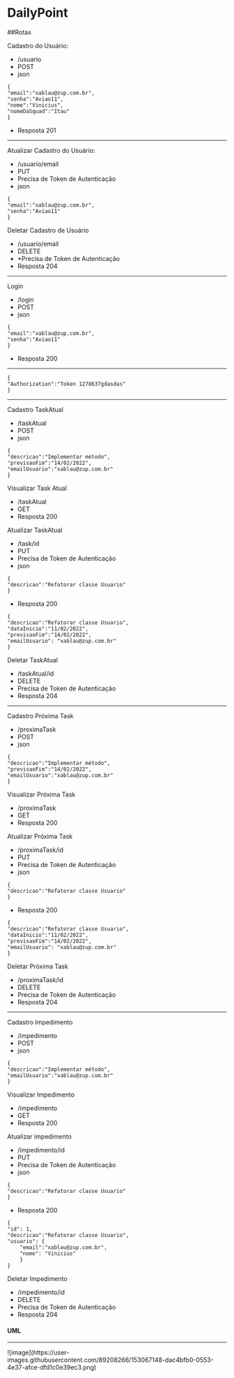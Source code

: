 # DailyPoint

##Rotas

Cadastro do Usuário:

* /usuario
* POST
* json

```
{
"email":"xablau@zup.com.br",
"senha":"Aviao11",
"nome":"Vinicius",
"nomeDaSquad":"Itau"
}
```

* Resposta 201

<hr>

Atualizar Cadastro do Usuário:

* /usuario/email
* PUT
* Precisa de Token de Autenticação
* json
```
{
"email":"xablau@zup.com.br",
"senha":"Aviao11"
}
```

Deletar Cadastro de Usuário

* /usuario/email
* DELETE
* *Precisa de Token de Autenticação
* Resposta 204

<hr>
Login

* /login
* POST
* json
```
{
"email":"xablau@zup.com.br",
"senha":"Aviao11"
}
```

* Resposta 200
<hr>

```
{
"Authorization":"Token 1278637gdasdas"
}
```

<hr>
Cadastro TaskAtual

* /taskAtual
* POST
* json
```
{
"descricao":"Implementar método",
"previsaoFim":"14/02/2022",
"emailUsuario":"xablau@zup.com.br"
}
```
Visualizar Task Atual

* /taskAtual
* GET
* Resposta 200

Atualizar TaskAtual

* /task/id
* PUT
* Precisa de Token de Autenticação
* json
```
{
"descricao":"Refatorar classe Usuario"
}
```

* Resposta 200
```
{
"descricao":"Refatorar classe Usuario",
"dataInicio":"11/02/2022",
"previsaoFim":"14/02/2022",
"emailUsuario": "xablau@zup.com.br"
}
```

Deletar TaskAtual

* /taskAtual/id
* DELETE
* Precisa de Token de Autenticação
* Resposta 204


<hr>
Cadastro Próxima Task

* /proximaTask
* POST
* json
```
{
"descricao":"Implementar método",
"previsaoFim":"14/02/2022",
"emailUsuario":"xablau@zup.com.br"
}
```
Visualizar Próxima Task

* /proximaTask
* GET
* Resposta 200

Atualizar Próxima Task

* /proximaTask/id
* PUT
* Precisa de Token de Autenticação
* json
```
{
"descricao":"Refatorar classe Usuario"
}
```

* Resposta 200
```
{
"descricao":"Refatorar classe Usuario",
"dataInicio":"11/02/2022",
"previsaoFim":"14/02/2022",
"emailUsuario": "xablau@zup.com.br"
}
```

Deletar Próxima Task

* /proximaTask/id
* DELETE
* Precisa de Token de Autenticação
* Resposta 204

<hr>
Cadastro Impedimento

* /impedimento
* POST
* json
```
{
"descricao":"Implementar método",
"emailUsuario":"xablau@zup.com.br"
}
```
Visualizar Impedimento

* /impedimento
* GET
* Resposta 200

Atualizar impedimento

* /impedimento/id
* PUT
* Precisa de Token de Autenticação
* json
```
{
"descricao":"Refatorar classe Usuario"
}
```

* Resposta 200
```
{
"id": 1,
"descricao":"Refatorar classe Usuario",
"usuario": {
    "email":"xablau@zup.com.br",
    "nome": "Vinicius"
    }
}
```

Deletar Impedimento

* /impedimento/id
* DELETE
* Precisa de Token de Autenticação
* Resposta 204

#### UML
<hr>
![image](https://user-images.githubusercontent.com/89208266/153067148-dac4bfb0-0553-4e37-afce-dfd1c0e39ec3.png)

